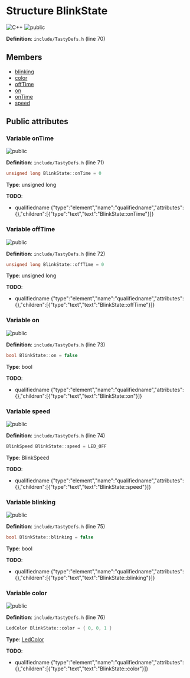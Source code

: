 <a id="struct_blink_state"></a>
# Structure BlinkState

![][C++]
![][public]

**Definition**: `include/TastyDefs.h` (line 70)





## Members

* [blinking](struct_blink_state.md#struct_blink_state_1a861a0e87655215aac27967229a2b9961)
* [color](struct_blink_state.md#struct_blink_state_1a879bd6af1d307b803196281238cf7b99)
* [offTime](struct_blink_state.md#struct_blink_state_1a2232dcf65ff7a1e66949fc74912a7944)
* [on](struct_blink_state.md#struct_blink_state_1a8bcd5077d3f7eaa496182eb28a11de08)
* [onTime](struct_blink_state.md#struct_blink_state_1aa3515ef5cfb4e5facc706f1bbbf4ebeb)
* [speed](struct_blink_state.md#struct_blink_state_1a1cf301b52710db837e5528f95754b87d)

## Public attributes

<a id="struct_blink_state_1aa3515ef5cfb4e5facc706f1bbbf4ebeb"></a>
### Variable onTime

![][public]

**Definition**: `include/TastyDefs.h` (line 71)

```cpp
unsigned long BlinkState::onTime = 0
```







**Type**: unsigned long

**TODO**:

* qualifiedname {"type":"element","name":"qualifiedname","attributes":{},"children":[{"type":"text","text":"BlinkState::onTime"}]}

<a id="struct_blink_state_1a2232dcf65ff7a1e66949fc74912a7944"></a>
### Variable offTime

![][public]

**Definition**: `include/TastyDefs.h` (line 72)

```cpp
unsigned long BlinkState::offTime = 0
```







**Type**: unsigned long

**TODO**:

* qualifiedname {"type":"element","name":"qualifiedname","attributes":{},"children":[{"type":"text","text":"BlinkState::offTime"}]}

<a id="struct_blink_state_1a8bcd5077d3f7eaa496182eb28a11de08"></a>
### Variable on

![][public]

**Definition**: `include/TastyDefs.h` (line 73)

```cpp
bool BlinkState::on = false
```







**Type**: bool

**TODO**:

* qualifiedname {"type":"element","name":"qualifiedname","attributes":{},"children":[{"type":"text","text":"BlinkState::on"}]}

<a id="struct_blink_state_1a1cf301b52710db837e5528f95754b87d"></a>
### Variable speed

![][public]

**Definition**: `include/TastyDefs.h` (line 74)

```cpp
BlinkSpeed BlinkState::speed = LED_OFF
```







**Type**: BlinkSpeed

**TODO**:

* qualifiedname {"type":"element","name":"qualifiedname","attributes":{},"children":[{"type":"text","text":"BlinkState::speed"}]}

<a id="struct_blink_state_1a861a0e87655215aac27967229a2b9961"></a>
### Variable blinking

![][public]

**Definition**: `include/TastyDefs.h` (line 75)

```cpp
bool BlinkState::blinking = false
```







**Type**: bool

**TODO**:

* qualifiedname {"type":"element","name":"qualifiedname","attributes":{},"children":[{"type":"text","text":"BlinkState::blinking"}]}

<a id="struct_blink_state_1a879bd6af1d307b803196281238cf7b99"></a>
### Variable color

![][public]

**Definition**: `include/TastyDefs.h` (line 76)

```cpp
LedColor BlinkState::color = { 0, 0, 1 }
```







**Type**: [LedColor](struct_led_color.md#struct_led_color)

**TODO**:

* qualifiedname {"type":"element","name":"qualifiedname","attributes":{},"children":[{"type":"text","text":"BlinkState::color"}]}

[public]: https://img.shields.io/badge/-public-brightgreen (public)
[C++]: https://img.shields.io/badge/language-C%2B%2B-blue (C++)